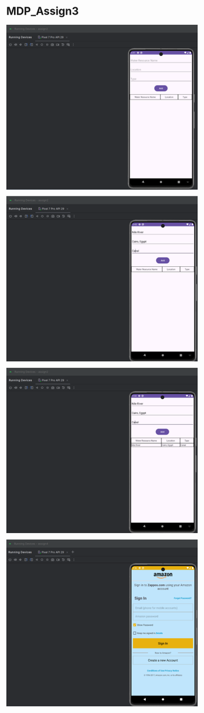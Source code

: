 # MDP_Assign3

![alt text](https://github.com/HanTunZaw-dev/MDP_AssignAssignment/blob/main/assign2/screenshots/screenshot1.png?raw=true)

![alt text](https://github.com/HanTunZaw-dev/MDP_AssignAssignment/blob/main/assign2/screenshots/screenshot2.png?raw=true)

![alt text](https://github.com/HanTunZaw-dev/MDP_AssignAssignment/blob/main/assign2/screenshots/screenshot3.png?raw=true)

![alt text](https://github.com/HanTunZaw-dev/MDP_AssignAssignment/blob/main/assign4/screenshoots/screenshot1.png?raw=true)
